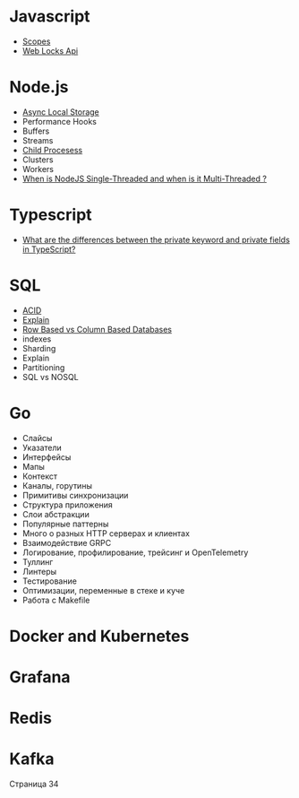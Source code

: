 # Javascript

- [Scopes](javascript/scope.md)
- [Web Locks Api](javascript/web_locks_api.md)

# Node.js

- [Async Local Storage](https://youtu.be/dTBVhFryQds)
- Performance Hooks
- Buffers
- Streams
- [Child Procesess](https://youtu.be/C1v4MXGhpcM)
- Clusters
- Workers
- [When is NodeJS Single-Threaded and when is it Multi-Threaded ?](nodejs/threads.md)

# Typescript

- [What are the differences between the private keyword and private fields in TypeScript?](typescript/private_fields.md)

# SQL

- [ACID](sql/acid.md)
- [Explain](https://www.youtube.com/watch?v=P7EUFtjeAmI)
- [Row Based vs Column Based Databases](sql/comparaison_row_based_column_based_databases.md)
- indexes
- Sharding
- Explain
- Partitioning
- SQL vs NOSQL

# Go

- Слайсы
- Указатели
- Интерфейсы
- Мапы
- Контекст
- Каналы, горутины
- Примитивы синхронизации
- Структура приложения
- Слои абстракции
- Популярные паттерны
- Много о разных HTTP серверах и клиентах
- Взаимодействие GRPC
- Логирование, профилирование, трейсинг и OpenTelemetry
- Туллинг
- Линтеры
- Тестирование
- Оптимизации, переменные в стеке и куче
- Работа с Makefile

# Docker and Kubernetes

# Grafana

# Redis

# Kafka

Страница 34
